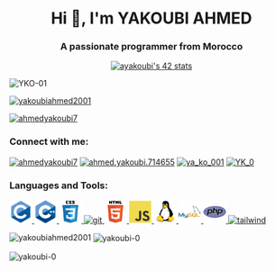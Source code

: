 <h1 align="center">Hi 👋, I'm YAKOUBI AHMED</h1>
<h3 align="center">A passionate programmer from Morocco</h3>
<div align="center">
<a href="https://github.com/oakoudad/badge42"><img src="https://badge.mediaplus.ma/binary/ayakoubi" alt="ayakoubi's 42 stats" /></a>
</div>
<p align="left"> <img src="https://komarev.com/ghpvc/?username=yakoubi-0&label=Profile%20views&color=0e75b6&style=flat" alt="YKO-01" /> </p>

<p align="left"> <a href="https://github.com/ryo-ma/github-profile-trophy"><img src="https://github-profile-trophy.vercel.app/?username=yakoubi-0" alt="yakoubiahmed2001" /></a> </p>

<p align="left"> <a href="https://twitter.com/ahmedyakoubi7" target="blank"><img src="https://img.shields.io/twitter/follow/ahmedyakoubi7?logo=twitter&style=for-the-badge" alt="ahmedyakoubi7" /></a> </p>

<h3 align="left">Connect with me:</h3>
<p align="left">
<a href="https://twitter.com/ahmedyakoubi7" target="blank"><img align="center" src="https://raw.githubusercontent.com/rahuldkjain/github-profile-readme-generator/master/src/images/icons/Social/twitter.svg" alt="ahmedyakoubi7" height="30" width="40" /></a>
<a href="https://fb.com/ahmed.yakoubi.714655" target="blank"><img align="center" src="https://raw.githubusercontent.com/rahuldkjain/github-profile-readme-generator/master/src/images/icons/Social/facebook.svg" alt="ahmed.yakoubi.714655" height="30" width="40" /></a>
<a href="https://instagram.com/yakoubi344" target="blank"><img align="center" src="https://raw.githubusercontent.com/rahuldkjain/github-profile-readme-generator/master/src/images/icons/Social/instagram.svg" alt="ya_ko_001" height="30" width="40" /></a>
<a href="https://discord.gg/yakoubi_0" target="blank"><img align="center" src="https://raw.githubusercontent.com/rahuldkjain/github-profile-readme-generator/master/src/images/icons/Social/discord.svg" alt="YK_0" height="30" width="40" /></a>
</p>

<h3 align="left">Languages and Tools:</h3>
<p align="left"> <a href="https://developer.android.com" target="_blank" rel="noreferrer"> <img src="https://raw.githubusercontent.com/devicons/devicon/master/icons/c/c-original.svg" alt="c" width="40" height="40"/> </a> <a href="https://www.w3schools.com/cpp/" target="_blank" rel="noreferrer"> <img src="https://raw.githubusercontent.com/devicons/devicon/master/icons/cplusplus/cplusplus-original.svg" alt="cplusplus" width="40" height="40"/> </a> <a href="https://www.w3schools.com/cs/" target="_blank" rel="noreferrer"> <img src="https://raw.githubusercontent.com/devicons/devicon/master/icons/css3/css3-original-wordmark.svg" alt="css3" width="40" height="40"/> </a> <a href="https://flutter.dev" target="_blank" rel="noreferrer">
<img src="https://www.vectorlogo.zone/logos/git-scm/git-scm-icon.svg" alt="git" width="40" height="40"/> </a> <a href="https://www.w3.org/html/" target="_blank" rel="noreferrer">
<img src="https://raw.githubusercontent.com/devicons/devicon/master/icons/html5/html5-original-wordmark.svg" alt="html5" width="40" height="40"/> </a>  <a href="https://developer.mozilla.org/en-US/docs/Web/JavaScript" target="_blank" rel="noreferrer"> <img src="https://raw.githubusercontent.com/devicons/devicon/master/icons/javascript/javascript-original.svg" alt="javascript" width="40" height="40"/> </a> <a href="https://www.linux.org/" target="_blank" rel="noreferrer"> 
  <img src="https://raw.githubusercontent.com/devicons/devicon/master/icons/linux/linux-original.svg" alt="linux" width="40" height="40"/> </a> 
  <a href="https://www.mysql.com/" target="_blank" rel="noreferrer">
  <img src="https://raw.githubusercontent.com/devicons/devicon/master/icons/mysql/mysql-original-wordmark.svg" alt="mysql" width="40" height="40"/> </a> <a href="https://www.php.net" target="_blank" rel="noreferrer"> 
  <img src="https://raw.githubusercontent.com/devicons/devicon/master/icons/php/php-original.svg" alt="php" width="40" height="40"/> </a> <a href="https://www.python.org" target="_blank" rel="noreferrer"> 
  <a href="https://tailwindcss.com/" target="_blank" rel="noreferrer"> 
  <img src="https://www.vectorlogo.zone/logos/tailwindcss/tailwindcss-icon.svg" alt="tailwind" width="40" height="40"/> </a> </p>

<p><img align="left" src="https://github-readme-stats.vercel.app/api/top-langs?username=yakoubi-0&show_icons=true&locale=en&layout=compact" alt="yakoubiahmed2001" /></p>

<p>&nbsp;<img align="center" src="https://github-readme-stats.vercel.app/api?username=yakoubi-0&show_icons=true&locale=en" alt="yakoubi-0" /></p>

<p><img align="center" src="https://github-readme-streak-stats.herokuapp.com/?user=yakoubi-0&" alt="yakoubi-0" /></p>


